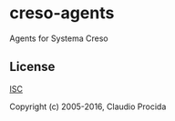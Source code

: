 # creso-agents

Agents for Systema Creso

## License

[ISC](https://opensource.org/licenses/ISC)

Copyright (c) 2005-2016, Claudio Procida
